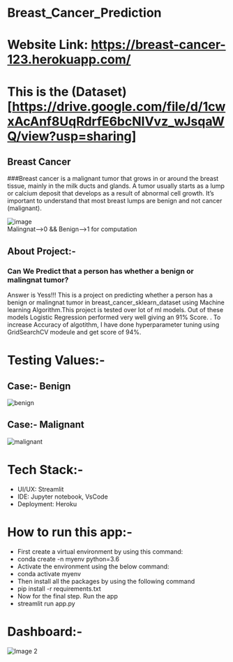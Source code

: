 # Breast_Cancer_Prediction
# Website Link: https://breast-cancer-123.herokuapp.com/
# This is the (Dataset)[https://drive.google.com/file/d/1cwxAcAnf8UqRdrfE6bcNIVvz_wJsqaWQ/view?usp=sharing]
## Breast Cancer
###Breast cancer is a malignant tumor that grows in or around the breast tissue, mainly in the milk ducts and glands. A tumor usually starts as a lump or calcium deposit that develops as a result of abnormal cell growth.
It’s important to understand that most breast lumps are benign and not cancer (malignant).

![image](https://user-images.githubusercontent.com/81500352/153710185-52a774be-5232-4f59-a0e0-84d62e4c0766.png)         
Malingnat-->0 && Benign-->1 for computation

## About Project:-
### Can We Predict that a person has whether a benign or malingnat tumor?
Answer is Yess!!! 
This is a project on predicting whether a person has a benign or malingnat tumor in breast_cancer_sklearn_dataset using Machine learning Algorithm.This project is tested over lot of ml models. Out of these models Logistic Regression performed very well giving an 91% Score. . To increase Accuracy of algotithm, I have done hyperparameter tuning using GridSearchCV modeule and get score of 94%.

# Testing Values:-
## Case:- Benign
![benign](https://user-images.githubusercontent.com/81500352/153711489-6bc9eb99-6a71-42fb-83cd-3b7c0b996a8d.jpg)

## Case:- Malignant
![malignant](https://user-images.githubusercontent.com/81500352/153711727-c24406b5-c99d-44fd-b278-a3d1a2976e06.jpg)

# Tech Stack:-
- UI/UX: Streamlit 
- IDE: Jupyter notebook, VsCode
- Deployment: Heroku

# How to run this app:-
- First create a virtual environment by using this command:
- conda create -n myenv python=3.6
- Activate the environment using the below command:
- conda activate myenv
- Then install all the packages by using the following command
- pip install -r requirements.txt
- Now for the final step. Run the app
- streamlit run app.py

# Dashboard:-
![Image 2](https://user-images.githubusercontent.com/81500352/154002784-7e849ed6-b8d2-4397-ae0e-e654883477bc.jpg)

